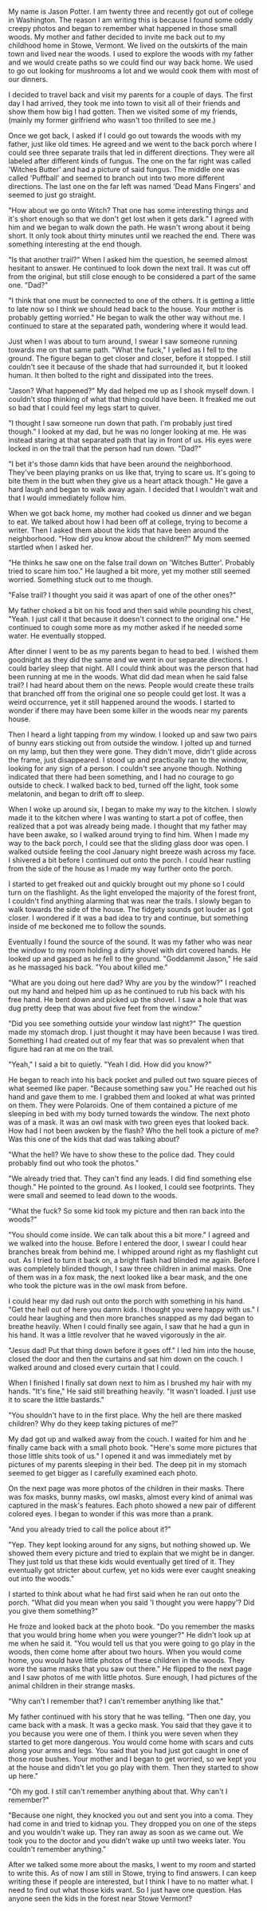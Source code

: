 My name is Jason Potter. I am twenty three and recently got out of college in Washington. The reason I am writing this is because I found some oddly creepy photos and began to remember what happened in those small woods. My mother and father decided to invite me back out to my childhood home in Stowe, Vermont. We lived on the outskirts of the main town and lived near the woods. I used to explore the woods with my father and we would create paths so we could find our way back home. We used to go out looking for mushrooms a lot and we would cook them with most of our dinners.

I decided to travel back and visit my parents for a couple of days. The first day I had arrived, they took me into town to visit all of their friends and show them how big I had gotten. Then we visited some of my friends, (mainly my former girlfriend who wasn't too thrilled to see me.)

Once we got back, I asked if I could go out towards the woods with my father, just like old times. He agreed and we went to the back porch where I could see three separate trails that led in different directions. They were all labeled after different kinds of fungus. The one on the far right was called 'Witches Butter' and had a picture of said fungus. The middle one was called 'Puffball' and seemed to branch out into two more different directions. The last one on the far left was named 'Dead Mans Fingers' and seemed to just go straight.

"How about we go onto Witch? That one has some interesting things and it's short enough so that we don't get lost when it gets dark." I agreed with him and we began to walk down the path. He wasn't wrong about it being short. It only took about thirty minutes until we reached the end. There was something interesting at the end though.

"Is that another trail?" When I asked him the question, he seemed almost hesitant to answer. He continued to look down the next trail. It was cut off from the original, but still close enough to be considered a part of the same one. "Dad?"

"I think that one must be connected to one of the others. It is getting a little to late now so I think we should head back to the house. Your mother is probably getting worried." He began to walk the other way without me. I continued to stare at the separated path, wondering where it would lead.

Just when I was about to turn around, I swear I saw someone running towards me on that same path. "What the fuck," I yelled as I fell to the ground. The figure began to get closer and closer, before it stopped. I still couldn't see it because of the shade that had surrounded it, but it looked human. It then bolted to the right and dissipated into the trees.

"Jason? What happened?" My dad helped me up as I shook myself down. I couldn't stop thinking of what that thing could have been. It freaked me out so bad that I could feel my legs start to quiver.

"I thought I saw someone run down that path. I'm probably just tired though." I looked at my dad, but he was no longer looking at me. He was instead staring at that separated path that lay in front of us. His eyes were locked in on the trail that the person had run down. "Dad?"

"I bet it's those damn kids that have been around the neighborhood. They've been playing pranks on us like that, trying to scare us. It's going to bite them in the butt when they give us a heart attack though." He gave a hard laugh and began to walk away again. I decided that I wouldn't wait and that I would immediately follow him.

When we got back home, my mother had cooked us dinner and we began to eat. We talked about how I had been off at college, trying to become a writer. Then I asked them about the kids that have been around the neighborhood. "How did you know about the children?" My mom seemed startled when I asked her.

"He thinks he saw one on the false trail down on 'Witches Butter'. Probably tried to scare him too." He laughed a bit more, yet my mother still seemed worried. Something stuck out to me though.

"False trail? I thought you said it was apart of one of the other ones?"

My father choked a bit on his food and then said while pounding his chest, "Yeah. I just call it that because it doesn't connect to the original one." He continued to cough some more as my mother asked if he needed some water. He eventually stopped.

After dinner I went to be as my parents began to head to bed. I wished them goodnight as they did the same and we went in our separate directions. I could barley sleep that night. All I could think about was the person that had been running at me in the woods. What did dad mean when he said false trail? I had heard about them on the news. People would create these trails that branched off from the original one so people could get lost. It was a weird occurrence, yet it still happened around the woods. I started to wonder if there may have been some killer in the woods near my parents house.

Then I heard a light tapping from my window. I looked up and saw two pairs of bunny ears sticking out from outside the window. I jolted up and turned on my lamp, but then they were gone. They didn't move, didn't glide across the frame, just disappeared. I stood up and practically ran to the window, looking for any sign of a person. I couldn't see anyone though. Nothing indicated that there had been something, and I had no courage to go outside to check. I walked back to bed, turned off the light, took some melatonin, and began to drift off to sleep.

When I woke up around six, I began to make my way to the kitchen. I slowly made it to the kitchen where I was wanting to start a pot of coffee, then realized that a pot was already being made. I thought that my father may have been awake, so I walked around trying to find him. When I made my way to the back porch, I could see that the sliding glass door was open. I walked outside feeling the cool January night breeze wash across my face. I shivered a bit before I continued out onto the porch. I could hear rustling from the side of the house as I made my way further onto the porch.

I started to get freaked out and quickly brought out my phone so I could turn on the flashlight. As the light enveloped the majority of the forest front, I couldn't find anything alarming that was near the trails. I slowly began to walk towards the side of the house. The fidgety sounds got louder as I got closer. I wondered if it was a bad idea to try and continue, but something inside of me beckoned me to follow the sounds.

Eventually I found the source of the sound. It was my father who was near the window to my room holding a dirty shovel with dirt covered hands. He looked up and gasped as he fell to the ground. "Goddammit Jason," He said as he massaged his back. "You about killed me."

"What are you doing out here dad? Why are you by the window?" I reached out my hand and helped him up as he continued to rub his back with his free hand. He bent down and picked up the shovel. I saw a hole that was dug pretty deep that was about five feet from the window."

"Did you see something outside your window last night?" The question made my stomach drop. I just thought it may have been because I was tired. Something I had created out of my fear that was so prevalent when that figure had ran at me on the trail.

"Yeah," I said a bit to quietly. "Yeah I did. How did you know?"

He began to reach into his back pocket and pulled out two square pieces of what seemed like paper. "Because something saw you." He reached out his hand and gave them to me. I grabbed them and looked at what was printed on them. They were Polaroids. One of them contained a picture of me sleeping in bed with my body turned towards the window. The next photo was of a mask. It was an owl mask with two green eyes that looked back. How had I not been awoken by the flash? Who the hell took a picture of me? Was this one of the kids that dad was talking about?

"What the hell? We have to show these to the police dad. They could probably find out who took the photos."

"We already tried that. They can't find any leads. I did find something else though." He pointed to the ground. As I looked, I could see footprints. They were small and seemed to lead down to the woods.

"What the fuck? So some kid took my picture and then ran back into the woods?"

"You should come inside. We can talk about this a bit more." I agreed and we walked into the house. Before I entered the door, I swear I could hear branches break from behind me. I whipped around right as my flashlight cut out. As I tried to turn it back on, a bright flash had blinded me again. Before I was completely blinded though, I saw three children in animal masks. One of them was in a fox mask, the next looked like a bear mask, and the one who took the picture was in the owl mask from before.

I could hear my dad rush out onto the porch with something in his hand. "Get the hell out of here you damn kids. I thought you were happy with us." I could hear laughing and then more branches snapped as my dad began to breathe heavily. When I could finally see again, I saw that he had a gun in his hand. It was a little revolver that he waved vigorously in the air.

"Jesus dad! Put that thing down before it goes off." I led him into the house, closed the door and then the curtains and sat him down on the couch. I walked around and closed every curtain that I could.

When I finished I finally sat down next to him as I brushed my hair with my hands. "It's fine," He said still breathing heavily. "It wasn't loaded. I just use it to scare the little bastards."

"You shouldn't have to in the first place. Why the hell are there masked children? Why do they keep taking pictures of me?"

My dad got up and walked away from the couch. I waited for him and he finally came back with a small photo book. "Here's some more pictures that those little shits took of us." I opened it and was immediately met by pictures of my parents sleeping in their bed. The deep pit in my stomach seemed to get bigger as I carefully examined each photo.

On the next page was more photos of the children in their masks. There was fox masks, bunny masks, owl masks, almost every kind of animal was captured in the mask's features. Each photo showed a new pair of different colored eyes. I began to wonder if this was more than a prank.

"And you already tried to call the police about it?"

"Yep. They kept looking around for any signs, but nothing showed up. We showed them every picture and tried to explain that we might be in danger. They just told us that these kids would eventually get tired of it. They eventually got stricter about curfew, yet no kids were ever caught sneaking out into the woods."

I started to think about what he had first said when he ran out onto the porch. "What did you mean when you said 'I thought you were happy'? Did you give them something?"

He froze and looked back at the photo book. "Do you remember the masks that you would bring home when you were younger?" He didn't look up at me when he said it. "You would tell us that you were going to go play in the woods, then come home after about two hours. When you would come home, you would have little photos of these children in the woods. They wore the same masks that you saw out there." He flipped to the next page and I saw photos of me with little photos. Sure enough, I had pictures of the animal children in their strange masks.

"Why can't I remember that? I can't remember anything like that."

My father continued with his story that he was telling. "Then one day, you came back with a mask. It was a gecko mask. You said that they gave it to you because you were one of them. I think you were seven when they started to get more dangerous. You would come home with scars and cuts along your arms and legs. You said that you had just got caught in one of those rose bushes. Your mother and I began to get worried, so we kept you at the house and didn't let you go play with them. Then they started to show up here."

"Oh my god. I still can't remember anything about that. Why can't I remember?"

"Because one night, they knocked you out and sent you into a coma. They had come in and tried to kidnap you. They dropped you on one of the steps and you wouldn't wake up. They ran away as soon as we came out. We took you to the doctor and you didn't wake up until two weeks later. You couldn't remember anything."

After we talked some more about the masks, I went to my room and started to write this. As of now I am still in Stowe, trying to find answers. I can keep writing these if people are interested, but I think I have to no matter what. I need to find out what those kids want. So I just have one question. Has anyone seen the kids in the forest near Stowe Vermont?